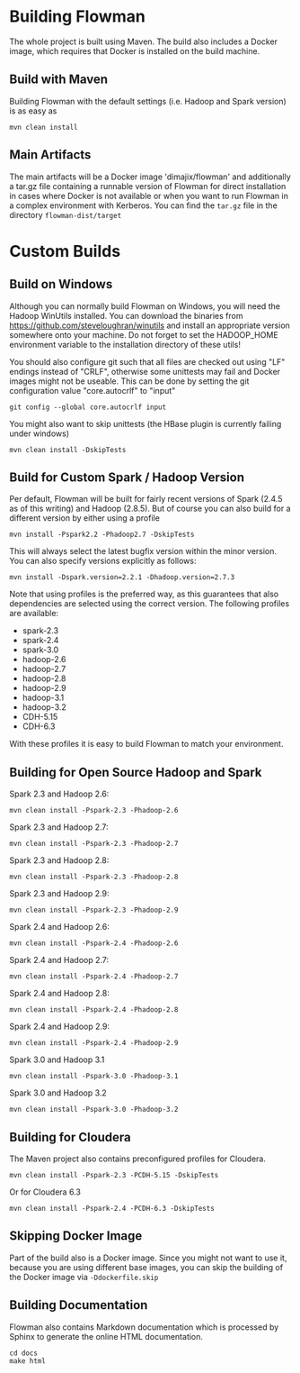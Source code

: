 # Building Flowman

The whole project is built using Maven. The build also includes a Docker image, which requires that Docker
is installed on the build machine.

## Build with Maven

Building Flowman with the default settings (i.e. Hadoop and Spark version) is as easy as

    mvn clean install

## Main Artifacts

The main artifacts will be a Docker image 'dimajix/flowman' and additionally a tar.gz file containing a runnable 
version of Flowman for direct installation in cases where Docker is not available or when you want to run Flowman 
in a complex environment with Kerberos. You can find the `tar.gz` file in the directory `flowman-dist/target`


# Custom Builds

## Build on Windows

Although you can normally build Flowman on Windows, you will need the Hadoop WinUtils installed. You can download
the binaries from https://github.com/steveloughran/winutils and install an appropriate version somewhere onto your 
machine. Do not forget to set the HADOOP_HOME environment variable to the installation directory of these utils!

You should also configure git such that all files are checked out using "LF" endings instead of "CRLF", otherwise
some unittests may fail and Docker images might not be useable. This can be done by setting the git configuration
value "core.autocrlf" to "input"

    git config --global core.autocrlf input
    
You might also want to skip unittests (the HBase plugin is currently failing under windows)

    mvn clean install -DskipTests    


## Build for Custom Spark / Hadoop Version

Per default, Flowman will be built for fairly recent versions of Spark (2.4.5 as of this writing) and Hadoop (2.8.5). 
But of course you can also build for a different version by either using a profile
    
    mvn install -Pspark2.2 -Phadoop2.7 -DskipTests
    
This will always select the latest bugfix version within the minor version. You can also specify versions explicitly 
as follows:    

    mvn install -Dspark.version=2.2.1 -Dhadoop.version=2.7.3
        
Note that using profiles is the preferred way, as this guarantees that also dependencies are selected
using the correct version. The following profiles are available:

* spark-2.3
* spark-2.4
* spark-3.0
* hadoop-2.6
* hadoop-2.7
* hadoop-2.8
* hadoop-2.9
* hadoop-3.1
* hadoop-3.2
* CDH-5.15
* CDH-6.3

With these profiles it is easy to build Flowman to match your environment. 

## Building for Open Source Hadoop and Spark

Spark 2.3 and Hadoop 2.6:

    mvn clean install -Pspark-2.3 -Phadoop-2.6
    
Spark 2.3 and Hadoop 2.7:
    
    mvn clean install -Pspark-2.3 -Phadoop-2.7

Spark 2.3 and Hadoop 2.8:

    mvn clean install -Pspark-2.3 -Phadoop-2.8

Spark 2.3 and Hadoop 2.9:

    mvn clean install -Pspark-2.3 -Phadoop-2.9

Spark 2.4 and Hadoop 2.6:

    mvn clean install -Pspark-2.4 -Phadoop-2.6
    
Spark 2.4 and Hadoop 2.7:

    mvn clean install -Pspark-2.4 -Phadoop-2.7

Spark 2.4 and Hadoop 2.8:

    mvn clean install -Pspark-2.4 -Phadoop-2.8

Spark 2.4 and Hadoop 2.9:

    mvn clean install -Pspark-2.4 -Phadoop-2.9

Spark 3.0 and Hadoop 3.1

    mvn clean install -Pspark-3.0 -Phadoop-3.1

Spark 3.0 and Hadoop 3.2

    mvn clean install -Pspark-3.0 -Phadoop-3.2

## Building for Cloudera

The Maven project also contains preconfigured profiles for Cloudera.

    mvn clean install -Pspark-2.3 -PCDH-5.15 -DskipTests
    
Or for Cloudera 6.3 

    mvn clean install -Pspark-2.4 -PCDH-6.3 -DskipTests


## Skipping Docker Image

Part of the build also is a Docker image. Since you might not want to use it, because you are using different base
images, you can skip the building of the Docker image via `-Ddockerfile.skip`

## Building Documentation

Flowman also contains Markdown documentation which is processed by Sphinx to generate the online HTML documentation.

    cd docs
    make html
